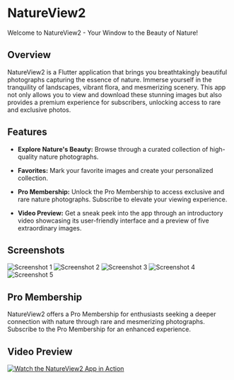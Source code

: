 # NatureView2

Welcome to NatureView2 - Your Window to the Beauty of Nature!

## Overview

NatureView2 is a Flutter application that brings you breathtakingly beautiful photographs capturing the essence of nature. Immerse yourself in the tranquility of landscapes, vibrant flora, and mesmerizing scenery. This app not only allows you to view and download these stunning images but also provides a premium experience for subscribers, unlocking access to rare and exclusive photos.

## Features

- **Explore Nature's Beauty:** Browse through a curated collection of high-quality nature photographs.
  
- **Favorites:** Mark your favorite images and create your personalized collection.
  
- **Pro Membership:** Unlock the Pro Membership to access exclusive and rare nature photographs. Subscribe to elevate your viewing experience.
  
- **Video Preview:** Get a sneak peek into the app through an introductory video showcasing its user-friendly interface and a preview of five extraordinary images.

## Screenshots

![Screenshot 1](assets/images/screenshort1.jpg)
![Screenshot 2](assets/images/screenshort2.jpg)
![Screenshot 3](assets/images/screenshort3.jpg)
![Screenshot 4](assets/images/screenshort4.jpg)
![Screenshot 5](assets/images/screenshort5.jpg)

## Pro Membership

NatureView2 offers a Pro Membership for enthusiasts seeking a deeper connection with nature through rare and mesmerizing photographs. Subscribe to the Pro Membership for an enhanced experience.

## Video Preview

[![Watch the NatureView2 App in Action](assets/images/thumbnail.jpg)](assets/images/screenrecord.mp4)

